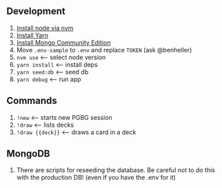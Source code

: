 ## Development

1. [Install node via nvm](https://github.com/nvm-sh/nvm)
1. [Install Yarn](https://classic.yarnpkg.com/en/docs/install)
1. [Install Mongo Community Edition](https://docs.mongodb.com/manual/installation/)
1. Move `.env-sample` to `.env` and replace `TOKEN` (ask @benheller)
1. `nvm use` <-- select node version
1. `yarn install` <-- install deps
1. `yarn seed:db` <-- seed db
1. `yarn debug` <-- run app

## Commands

1. `!new` <-- starts new PGBG session
1. `!draw` <-- lists decks
1. `!draw {{deck}}` <-- draws a card in a deck

## MongoDB

1. There are scripts for reseeding the database. Be careful not to do this with the production DB! (even if you have the .env for it)
